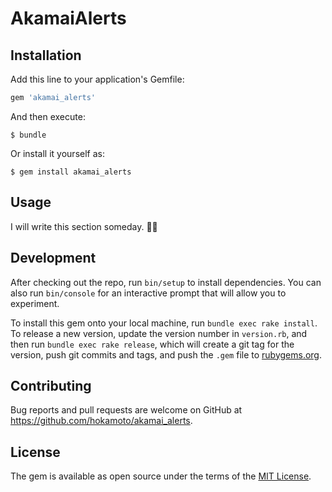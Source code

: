 # AkamaiAlerts

## Installation

Add this line to your application's Gemfile:

```ruby
gem 'akamai_alerts'
```

And then execute:

    $ bundle

Or install it yourself as:

    $ gem install akamai_alerts

## Usage

I will write this section someday. 🤖✨

## Development

After checking out the repo, run `bin/setup` to install dependencies.  You can also run `bin/console` for an interactive prompt that will allow you to experiment.

To install this gem onto your local machine, run `bundle exec rake install`. To release a new version, update the version number in `version.rb`, and then run `bundle exec rake release`, which will create a git tag for the version, push git commits and tags, and push the `.gem` file to [rubygems.org](https://rubygems.org).

## Contributing

Bug reports and pull requests are welcome on GitHub at https://github.com/hokamoto/akamai_alerts.

## License

The gem is available as open source under the terms of the [MIT License](https://opensource.org/licenses/MIT).
